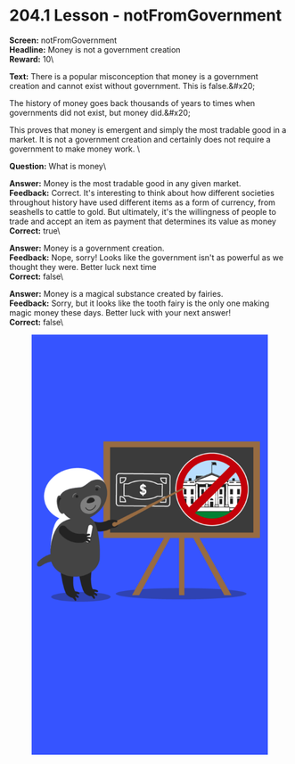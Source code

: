 # 204.1 Lesson - notFromGovernment

**Screen:** notFromGovernment\
**Headline:** Money is not a government creation\
**Reward:** 10\

**Text:** There is a popular misconception that money is a government creation and cannot exist without government. This is false.&amp;#x20;

The history of money goes back thousands of years to times when governments did not exist, but money did.&amp;#x20;

This proves that money is emergent and simply the most tradable good in a market. It is not a government creation and certainly does not require a government to make money work.
\

**Question:** What is money\

**Answer:** Money is the most tradable good in any given market.\
**Feedback:** Correct. It&#x27;s interesting to think about how different societies throughout history have used different items as a form of currency, from seashells to cattle to gold. But ultimately, it&#x27;s the willingness of people to trade and accept an item as payment that determines its value as money\
**Correct:** true\

**Answer:** Money is a government creation.\
**Feedback:** Nope, sorry! Looks like the government isn&#x27;t as powerful as we thought they were. Better luck next time\
**Correct:** false\

**Answer:** Money is a magical substance created by fairies.\
**Feedback:** Sorry, but it looks like the tooth fairy is the only one making magic money these days. Better luck with your next answer!\
**Correct:** false\


<figure><img src="../.gitbook/assets/204-01.png" alt=""><figcaption></figcaption></figure>

